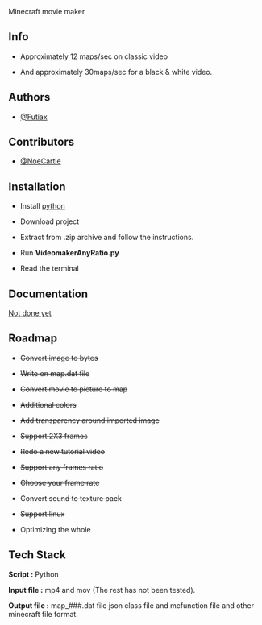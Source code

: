 Minecraft movie maker

## Info

- Approximately 12 maps/sec on classic video

- And approximately 30maps/sec for a black & white video.

## Authors

- [@Futiax](https://github.com/Futiax)


## Contributors

- [@NoeCartie](https://github.com/NoeCartier)


## Installation

- Install [python](https://www.python.org/ftp/python/3.12.0/python-3.12.0-amd64.exe)

- Download project

- Extract from .zip archive and follow the instructions.

- Run **VideomakerAnyRatio.py**

- Read the terminal


## Documentation

[Not done yet](https://youtu.be/dQw4w9WgXcQ?si=DbouwqCV9CGxgLdx&t=1)

## Roadmap

- ~~Convert image to bytes~~

- ~~Write on map.dat file~~

- ~~Convert movie to picture to map~~

- ~~Additional colors~~

- ~~Add transparency around imported image~~

- ~~Support 2X3 frames~~

- ~~Redo a new tutorial video~~

- ~~Support any frames ratio~~

- ~~Choose your frame rate~~

- ~~Convert sound to texture pack~~

- ~~Support linux~~

- Optimizing the whole

## Tech Stack

**Script :** Python

**Input file :** mp4 and mov (The rest has not been tested).

**Output file :** map_###.dat file json class file and mcfunction file and other minecraft file format.
